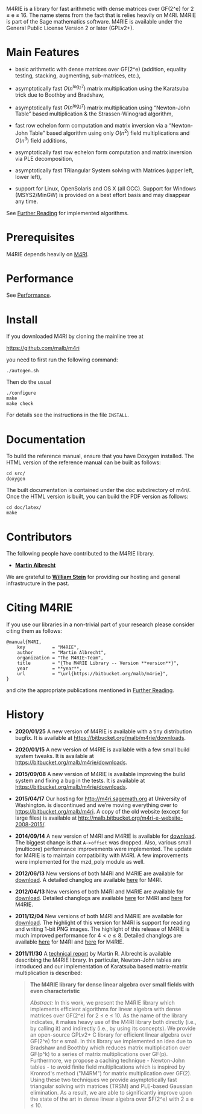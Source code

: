 M4RIE is a library for fast arithmetic with dense matrices over GF(2^e) for 2 ≤ e ≤ 16. The name stems from the fact that is relies heavily on M4RI. M4RIE is part of the Sage mathematics software. M4RIE is available under the General Public License Version 2 or later (GPLv2+).

# Main Features #

* basic arithmetic with dense matrices over GF(2^e) (addition, equality testing, stacking, augmenting, sub-matrices, etc.),

* asymptotically fast $O(n^{\log_2 7})$ matrix multiplication using the Karatsuba trick due to Boothby and Bradshaw,

* asymptotically fast $O(n^{\log_2 7})$ matrix multiplication using “Newton-John Table” based multiplication & the Strassen-Winograd algorithm,

* fast row echelon form computation and matrix inversion via a “Newton-John Table” based algorithm using only $O(n^2)$ field multiplications and $O(n^3)$ field additions,

* asymptotically fast row echelon form computation and matrix inversion via PLE decomposition,

* asymptotically fast TRiangular System solving with Matrices (upper left, lower left),

* support for Linux, OpenSolaris and OS X (all GCC). Support for Windows (MSYS2/MinGW) is provided on a best effort basis and may disappear any time.

See [Further Reading](https://bitbucket.org/malb/m4rie/wiki/Further%20Reading) for implemented algorithms.

# Prerequisites 

M4RIE depends heavily on [M4RI](https://github.com/malb/m4ri).

# Performance

See [Performance](http://malb.bitbucket.org/m4ri-e-website-2008-2015/performance.html).

# Install #

If you downloaded M4RI by cloning the mainline tree at

https://github.com/malb/m4ri

you need to first run the following command:

    ./autogen.sh

Then do the usual

    ./configure
    make
    make check

For details see the instructions in the file `INSTALL`.

# Documentation #

To build the reference manual, ensure that you have Doxygen installed. The HTML version of the reference manual can be built as follows:

    cd src/
    doxygen

The built documentation is contained under the doc subdirectory of m4ri/. Once the HTML version is built, you can build the PDF version as follows:

    cd doc/latex/
    make

# Contributors

The following people have contributed to the M4RIE library.

* **[Martin Albrecht](http://martinralbrecht.wordpress.com)**

We are grateful to **[William Stein](http://modular.math.washington.edu/)** for providing our hosting and general infrastructure in the past.

# Citing M4RIE

If you use our libraries in a non-trivial part of your research please consider citing them as follows:

	@manual{M4RI,
	    key          = "M4RIE",
	    author       = "Martin Albrecht",
	    organization = "The M4RIE~Team",
	    title        = "{The M4RIE Library -- Version **version**}",
	    year         = **year**,
	    url          = "\url{https://bitbucket.org/malb/m4rie}",
	}

and cite the appropriate publications mentioned in [Further Reading](https://bitbucket.org/malb/m4rie/wiki/Further%20Reading).

# History

* **2020/01/25** A new version of M4RIE is available with a tiny distribution bugfix. It is available at https://bitbucket.org/malb/m4rie/downloads.

* **2020/01/15** A new version of M4RIE is available with a few small build system tweaks. It is available at https://bitbucket.org/malb/m4rie/downloads.

* **2015/09/08** A new version of M4RIE is available improving the build system and fixing a bug in the tests. It is available at https://bitbucket.org/malb/m4rie/downloads.

* **2015/04/17** Our hosting for http://m4ri.sagemath.org at University of Washington. is discontinued and we’re moving everything over to https://bitbucket.org/malb/m4ri. A copy of the old website (except for large files) is available at http://malb.bitbucket.org/m4ri-e-website-2008-2015/.

* **2014/09/14** A new version of M4RI and M4RIE is available for [download](https://bitbucket.org/malb/m4rie/downloads). The biggest change is that `A->offset` was dropped. Also, various small (multicore) performance improvements were implemented. The update for M4RIE is to maintain compatibility with M4RI. A few improvements were implemented for the mzd_poly module as well.

* **2012/06/13** New versions of both M4RI and M4RIE are available for [download](https://bitbucket.org/malb/m4rie/downloads). A detailed changlog are available [here](https://bitbucket.org/malb/m4rie/wiki/M4RI-20120613) for M4RI.

* **2012/04/13** New versions of both M4RI and M4RIE are available for [download](https://bitbucket.org/malb/m4rie/downloads). Detailed changlogs are available [here](https://bitbucket.org/malb/m4ri/wiki/M4RI-20120415) for M4RI and [here](https://bitbucket.org/malb/m4rie/wiki/M4RIE-20120415) for M4RIE.

* **2011/12/04** New versions of both M4RI and M4RIE are available for [download](https://bitbucket.org/malb/m4rie/downloads). The highlight of this version for M4RI is support for reading and writing 1-bit PNG images. The highlight of this release of M4RIE is much improved performance for $4 < e \leq 8$. Detailed changlogs are available [here](https://bitbucket.org/malb/m4ri/wiki/M4RI-20111203) for M4RI and [here](https://bitbucket.org/malb/m4rie/wiki/M4RIE-20111203) for M4RIE.

* **2011/11/30** A [technical report](http://arxiv.org/abs/1111.6900) by Martin R. Albrecht is available describing the M4RIE library. In particular, Newton-John tables are introduced and our implementation of Karatsuba based matrix-matrix multiplication is described:

  > **The M4RIE library for dense linear algebra over small fields with even characteristic**
  >  
  > *Abstract:* In this work, we present the M4RIE library which implements efficient algorithms for
  > linear algebra with dense matrices over GF(2^e) for 2 ≤ e ≤ 10. As the name of the library
  > indicates, it makes heavy use of the M4RI library both directly (i.e., by calling it) and
  > indirectly (i.e., by using its concepts). We provide an open-source GPLv2+ C library for
  > efficient linear algebra over GF(2^e) for e small. In this library we implemented an idea due to
  > Bradshaw and Boothby which reduces matrix multiplication over GF(p^k) to a series of matrix
  > multiplications over GF(p). Furthermore, we propose a caching technique - Newton-John tables -
  > to avoid finite field multiplications which is inspired by Kronrod's method ("M4RM") for matrix
  > multiplication over GF(2). Using these two techniques we provide asymptotically fast triangular
  > solving with matrices (TRSM) and PLE-based Gaussian elimination. As a result, we are able to
  > significantly improve upon the state of the art in dense linear algebra over $F(2^e) with 2 ≤ e
  > ≤ 10.

